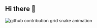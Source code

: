 ## Hi there 👋

<!--
**Shirasawa-D/Shirasawa-D** is a ✨ _special_ ✨ repository because its `README.md` (this file) appears on your GitHub profile.

Here are some ideas to get you started:

- 🔭 I’m currently working on ...
- 🌱 I’m currently learning ...
- 👯 I’m looking to collaborate on ...
- 🤔 I’m looking for help with ...
- 💬 Ask me about ...
- 📫 How to reach me: ...
- 😄 Pronouns: ...
- ⚡ Fun fact: ...
-->
<picture>
  <source media="(prefers-color-scheme: dark)" srcset="https://raw.githubusercontent.com/Shirasawa/Shirasawa/output/github-contribution-grid-snake-dark.svg">
  <source media="(prefers-color-scheme: light)" srcset="https://raw.githubusercontent.com/Shirasawa/Shirasawa/output/github-contribution-grid-snake.svg">
  <img alt="github contribution grid snake animation" src="https://raw.githubusercontent.com/Shirasawa/Shirasawa/output/github-contribution-grid-snake.svg">
</picture>

